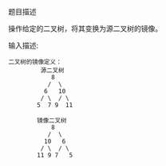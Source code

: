 题目描述


操作给定的二叉树，将其变换为源二叉树的镜像。

输入描述:
```
二叉树的镜像定义：
         源二叉树
    	    8
    	   /  \
    	  6   10
    	 / \  / \
    	5  7 9  11

    	镜像二叉树
    	    8
    	   /  \
    	  10   6
    	 / \  / \
    	11 9 7   5
```
